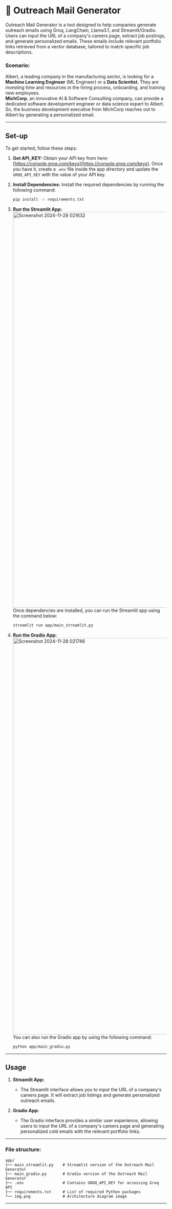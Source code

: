 # 📩 Outreach Mail Generator

Outreach Mail Generator is a tool designed to help companies generate outreach emails using Groq, LangChain, Llama3.1, and Streamlit/Gradio. Users can input the URL of a company's careers page, extract job postings, and generate personalized emails. These emails include relevant portfolio links retrieved from a vector database, tailored to match specific job descriptions.

### Scenario:

Albert, a leading company in the manufacturing sector, is looking for a **Machine Learning Engineer** (ML Engineer) or a **Data Scientist**. They are investing time and resources in the hiring process, onboarding, and training new employees.  
**MichCorp**, an innovative AI & Software Consulting company, can provide a dedicated software development engineer or data science expert to Albert. So, the business development executive from MichCorp reaches out to Albert by generating a personalized email.

---

## Set-up

To get started, follow these steps:

1. **Get API_KEY:**
   Obtain your API key from here: [https://console.groq.com/keys](https://console.groq.com/keys). Once you have it, create a `.env` file inside the app directory and update the `GROQ_API_KEY` with the value of your API key.

2. **Install Dependencies:**
   Install the required dependencies by running the following command:

   ```bash
   pip install -r requirements.txt
   ```

3. **Run the Streamlit App:**
   <img width="1231" alt="Screenshot 2024-11-28 021632" src="https://github.com/user-attachments/assets/09823e8b-1520-4cb6-90f3-3259a06b5d65">
   Once dependencies are installed, you can run the Streamlit app using the command below:

   ```bash
   streamlit run app/main_streamlit.py
   ```

5. **Run the Gradio App:**
   <img width="1234" alt="Screenshot 2024-11-28 021746" src="https://github.com/user-attachments/assets/6fe9005f-ff70-4cb0-922e-fc9758820166">
   You can also run the Gradio app by using the following command:

   ```bash
   python app/main_gradio.py
   ```

---

## Usage

1. **Streamlit App:**
   - The Streamlit interface allows you to input the URL of a company's careers page. It will extract job listings and generate personalized outreach emails.

2. **Gradio App:**
   - The Gradio interface provides a similar user experience, allowing users to input the URL of a company's careers page and generating personalized cold emails with the relevant portfolio links.

---

### File structure:

```
app/
├── main_streamlit.py    # Streamlit version of the Outreach Mail Generator
├── main_gradio.py       # Gradio version of the Outreach Mail Generator
├── .env                 # Contains GROQ_API_KEY for accessing Groq API
├── requirements.txt     # List of required Python packages
└── img.png              # Architecture diagram image
```

---
